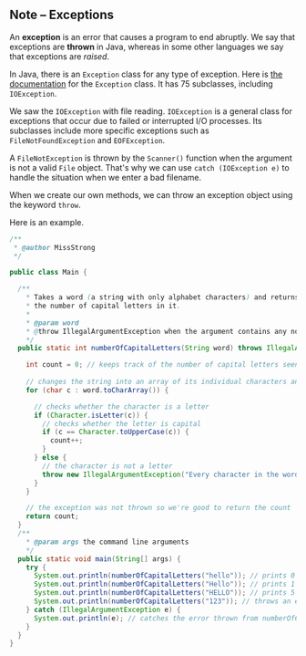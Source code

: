 ## Note – Exceptions

An **exception** is an error that causes a program to end abruptly. We say that exceptions are **thrown** in Java, whereas in some other languages we say that exceptions are *raised*.

In Java, there is an `Exception` class for any type of exception. Here is [the documentation](https://docs.oracle.com/javase/8/docs/api/index.html?java/lang/Exception.html) for the `Exception` class. It has 75 subclasses, including `IOException`.

We saw the `IOException` with file reading. `IOException` is a general class for exceptions that occur due to failed or interrupted I/O processes. Its subclasses include more specific exceptions such as `FileNotFoundException` and `EOFException`.

A `FileNotException` is thrown by the `Scanner()` function when the argument is not a valid `File` object. That's why we can use `catch (IOException e)` to handle the situation when we enter a bad filename.

When we create our own methods, we can throw an exception object using the keyword `throw`. 

Here is an example.

```java
/**
 * @author MissStrong
 */

public class Main {

  /**
    * Takes a word (a string with only alphabet characters) and returns
    * the number of capital letters in it.
    *
    * @param word
    * @throw IllegalArgumentException when the argument contains any non-alphabet characters
    */
  public static int numberOfCapitalLetters(String word) throws IllegalArgumentException {

    int count = 0; // keeps track of the number of capital letters seen so far
    
    // changes the string into an array of its individual characters and loops through them
    for (char c : word.toCharArray()) {

      // checks whether the character is a letter
      if (Character.isLetter(c)) {
        // checks whether the letter is capital
        if (c == Character.toUpperCase(c)) {
          count++;
        }
      } else {
        // the character is not a letter
        throw new IllegalArgumentException("Every character in the word must be an alphabet charcacter.");
      }
    }

    // the exception was not thrown so we're good to return the count
    return count;
  }
  /**
    * @param args the command line arguments
    */
  public static void main(String[] args) {
    try {
      System.out.println(numberOfCapitalLetters("hello")); // prints 0
      System.out.println(numberOfCapitalLetters("Hello")); // prints 1
      System.out.println(numberOfCapitalLetters("HELLO")); // prints 5
      System.out.println(numberOfCapitalLetters("123")); // throws an error
    } catch (IllegalArgumentException e) {
      System.out.println(e); // catches the error thrown from numberOfCapitalLetters("123")
    }
  } 
} 
```
